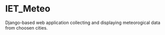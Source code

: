 # IET_Meteo
Django-based web application collecting and displaying meteorogical data from choosen cities.
